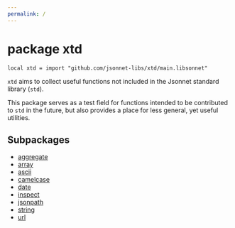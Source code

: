 ```yaml
---
permalink: /
---
```


# package xtd

```jsonnet
local xtd = import "github.com/jsonnet-libs/xtd/main.libsonnet"
```

`xtd` aims to collect useful functions not included in the Jsonnet standard library (`std`).

This package serves as a test field for functions intended to be contributed to `std`
in the future, but also provides a place for less general, yet useful utilities.


## Subpackages

* [aggregate](aggregate.md)
* [array](array.md)
* [ascii](ascii.md)
* [camelcase](camelcase.md)
* [date](date.md)
* [inspect](inspect.md)
* [jsonpath](jsonpath.md)
* [string](string.md)
* [url](url.md)